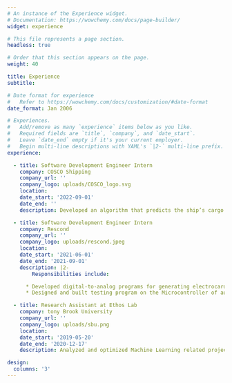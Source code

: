 ```yaml
---
# An instance of the Experience widget.
# Documentation: https://wowchemy.com/docs/page-builder/
widget: experience

# This file represents a page section.
headless: true

# Order that this section appears on the page.
weight: 40

title: Experience
subtitle:

# Date format for experience
#   Refer to https://wowchemy.com/docs/customization/#date-format
date_format: Jan 2006

# Experiences.
#   Add/remove as many `experience` items below as you like.
#   Required fields are `title`, `company`, and `date_start`.
#   Leave `date_end` empty if it's your current employer.
#   Begin multi-line descriptions with YAML's `|2-` multi-line prefix.
experience:

  - title: Software Development Engineer Intern
    company: COSCO Shipping
    company_url: ''
    company_logo: uploads/COSCO_logo.svg
    location:
    date_start: '2022-09-01'
    date_end: ''
    description: Developed an algorithm that predicts the ship’s cargo volume given the Draft and the Deadweight tonnage with about 80% accuracy. Also utilized the algorithm to determine the ship’s loading status and detect the unmarked ports or Floating Storage such as FSO and FPSO.

  - title: Software Development Engineer Intern
    company: Rescond
    company_url: ''
    company_logo: uploads/rescond.jpeg
    location:
    date_start: '2021-06-01'
    date_end: '2021-09-01'
    description: |2-
        Responsibilities include:

      * Developed digital-to-analog programs for generating electrocardiogram at different heart conditions and helped pass more than 100 tests as well as improve the accuracy of ECG on the defibrillator.
      * Designed and built testing program on the Microcontroller of automated external defibrillator within an agile team and made the tests more specific and boosted the process two times faster.

  - title: Research Assistant at Ethos Lab
    company: tony Brook University
    company_url: ''
    company_logo: uploads/sbu.png
    location:
    date_start: '2019-05-20'
    date_end: '2020-12-17'
    description: Analyzed and optimized Machine Learning related projects and made improvements over 10 real-world projects with a weekly presentation in a team of four.

design:
  columns: '3'
---
```

